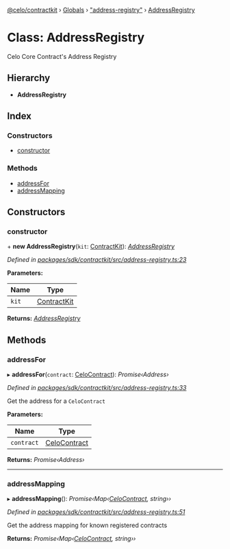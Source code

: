 [@celo/contractkit](../README.md) › [Globals](../globals.md) › ["address-registry"](../modules/_address_registry_.md) › [AddressRegistry](_address_registry_.addressregistry.md)

# Class: AddressRegistry

Celo Core Contract's Address Registry

## Hierarchy

* **AddressRegistry**

## Index

### Constructors

* [constructor](_address_registry_.addressregistry.md#constructor)

### Methods

* [addressFor](_address_registry_.addressregistry.md#addressfor)
* [addressMapping](_address_registry_.addressregistry.md#addressmapping)

## Constructors

###  constructor

\+ **new AddressRegistry**(`kit`: [ContractKit](_kit_.contractkit.md)): *[AddressRegistry](_address_registry_.addressregistry.md)*

*Defined in [packages/sdk/contractkit/src/address-registry.ts:23](https://github.com/celo-org/celo-monorepo/blob/contractkit-v1.2.2/packages/sdk/contractkit/src/address-registry.ts#L23)*

**Parameters:**

Name | Type |
------ | ------ |
`kit` | [ContractKit](_kit_.contractkit.md) |

**Returns:** *[AddressRegistry](_address_registry_.addressregistry.md)*

## Methods

###  addressFor

▸ **addressFor**(`contract`: [CeloContract](../enums/_base_.celocontract.md)): *Promise‹Address›*

*Defined in [packages/sdk/contractkit/src/address-registry.ts:33](https://github.com/celo-org/celo-monorepo/blob/contractkit-v1.2.2/packages/sdk/contractkit/src/address-registry.ts#L33)*

Get the address for a `CeloContract`

**Parameters:**

Name | Type |
------ | ------ |
`contract` | [CeloContract](../enums/_base_.celocontract.md) |

**Returns:** *Promise‹Address›*

___

###  addressMapping

▸ **addressMapping**(): *Promise‹Map‹[CeloContract](../enums/_base_.celocontract.md), string››*

*Defined in [packages/sdk/contractkit/src/address-registry.ts:51](https://github.com/celo-org/celo-monorepo/blob/contractkit-v1.2.2/packages/sdk/contractkit/src/address-registry.ts#L51)*

Get the address mapping for known registered contracts

**Returns:** *Promise‹Map‹[CeloContract](../enums/_base_.celocontract.md), string››*
